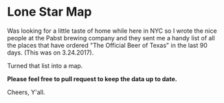 # Lone Star Map

Was looking for a little taste of home while here in NYC so I wrote the nice people at the Pabst brewing company and they sent me a handy list of all the places that have ordered "The Official Beer of Texas" in the last 90 days. (This was on 3.24.2017).

Turned that list into a map.

**Please feel free to pull request to keep the data up to date.**

Cheers, Y'all.

